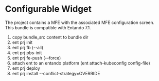 # Configurable Widget
The project contains a MFE with the associated MFE configuration screen. This bundle is compatible with Entando 7.1.

1. copy bundle_src content to bundle dir
2. ent prj init
3. ent prj fb (--all)
4. ent prj pbs-init
5. ent prj fe-push (--force)
6. attach ent to an entando platform (ent attach-kubeconfig config-file)
7. ent prj deploy
8. ent prj install --conflict-strategy=OVERRIDE

